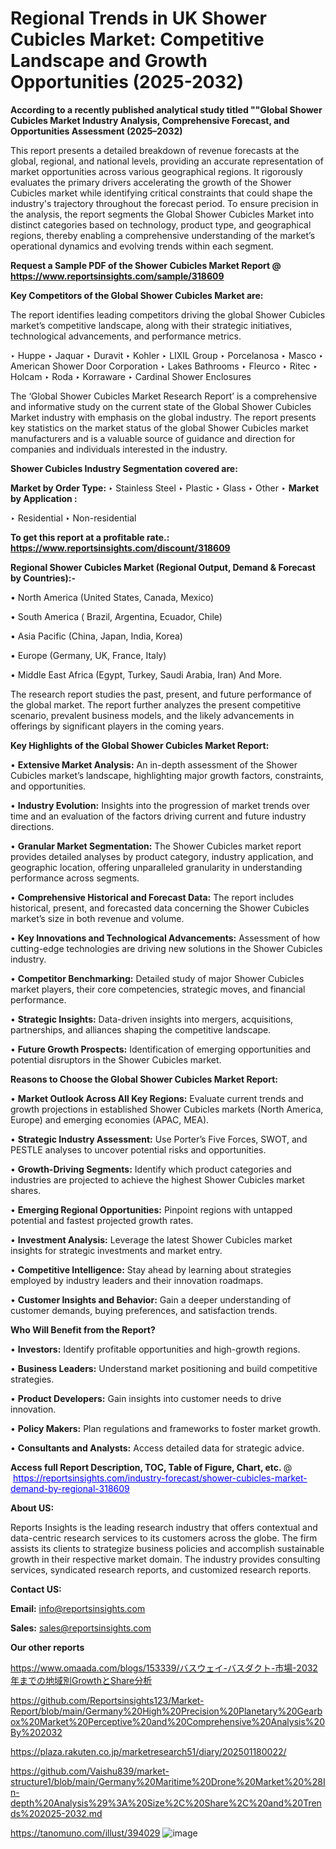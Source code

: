 # Regional Trends in UK Shower Cubicles Market: Competitive Landscape and Growth Opportunities (2025-2032)

<strong>According to a recently published analytical study titled ""Global Shower Cubicles Market Industry Analysis, Comprehensive Forecast, and Opportunities Assessment (2025–2032)</strong>

This report presents a detailed breakdown of revenue forecasts at the global, regional, and national levels, providing an accurate representation of market opportunities across various geographical regions. It rigorously evaluates the primary drivers accelerating the growth of the Shower Cubicles market while identifying critical constraints that could shape the industry's trajectory throughout the forecast period. To ensure precision in the analysis, the report segments the Global Shower Cubicles Market into distinct categories based on technology, product type, and geographical regions, thereby enabling a comprehensive understanding of the market’s operational dynamics and evolving trends within each segment.

<strong>Request a Sample PDF of the Shower Cubicles Market Report </strong><strong>@<a href=https://www.reportsinsights.com/sample/318609 style=color:#0000ff;> https://www.reportsinsights.com/sample/318609</a></strong></font>

<strong>Key Competitors of the Global Shower Cubicles Market are:</strong>

The report identifies leading competitors driving the global Shower Cubicles market’s competitive landscape, along with their strategic initiatives, technological advancements, and performance metrics.

‣ Huppe
‣ Jaquar
‣ Duravit
‣ Kohler
‣ LIXIL Group
‣ Porcelanosa
‣ Masco
‣ American Shower Door Corporation
‣ Lakes Bathrooms
‣ Fleurco
‣ Ritec
‣ Holcam
‣ Roda
‣ Korraware
‣ Cardinal Shower Enclosures

The ‘Global Shower Cubicles Market Research Report’ is a comprehensive and informative study on the current state of the Global Shower Cubicles Market industry with emphasis on the global industry. The report presents key statistics on the market status of the global Shower Cubicles market manufacturers and is a valuable source of guidance and direction for companies and individuals interested in the industry.

<strong>Shower Cubicles Industry Segmentation covered are:</strong>

<strong>Market by Order Type: </strong>
‣ Stainless Steel
‣ Plastic
‣ Glass
‣ Other
‣ 
<strong>Market by Application :</strong>

‣ Residential
‣ Non-residential

<strong>To get this report at a profitable rate.: <a href=https://www.reportsinsights.com/discount/318609 style=color:#0000ff;>https://www.reportsinsights.com/discount/318609</a></strong></font>

<strong>Regional Shower Cubicles Market (Regional Output, Demand &amp; Forecast by Countries):-</strong>

• North America (United States, Canada, Mexico)

• South America ( Brazil, Argentina, Ecuador, Chile)

• Asia Pacific (China, Japan, India, Korea)

• Europe (Germany, UK, France, Italy)

• Middle East Africa (Egypt, Turkey, Saudi Arabia, Iran) And More.

The research report studies the past, present, and future performance of the global market. The report further analyzes the present competitive scenario, prevalent business models, and the likely advancements in offerings by significant players in the coming years.

<strong>Key Highlights of the Global Shower Cubicles Market Report:</strong>

• <strong>Extensive Market Analysis:</strong> An in-depth assessment of the Shower Cubicles market’s landscape, highlighting major growth factors, constraints, and opportunities.

• <strong>Industry Evolution:</strong> Insights into the progression of market trends over time and an evaluation of the factors driving current and future industry directions.

• <strong>Granular Market Segmentation:</strong> The Shower Cubicles market report provides detailed analyses by product category, industry application, and geographic location, offering unparalleled granularity in understanding performance across segments.

• <strong>Comprehensive Historical and Forecast Data:</strong> The report includes historical, present, and forecasted data concerning the Shower Cubicles market’s size in both revenue and volume.

• <strong>Key Innovations and Technological Advancements:</strong> Assessment of how cutting-edge technologies are driving new solutions in the Shower Cubicles industry.

• <strong>Competitor Benchmarking:</strong> Detailed study of major Shower Cubicles market players, their core competencies, strategic moves, and financial performance.

• <strong>Strategic Insights:</strong> Data-driven insights into mergers, acquisitions, partnerships, and alliances shaping the competitive landscape.

• <strong>Future Growth Prospects:</strong> Identification of emerging opportunities and potential disruptors in the Shower Cubicles market.

<strong>Reasons to Choose the Global Shower Cubicles Market Report:</strong>

• <strong>Market Outlook Across All Key Regions:</strong> Evaluate current trends and growth projections in established Shower Cubicles markets (North America, Europe) and emerging economies (APAC, MEA).

• <strong>Strategic Industry Assessment:</strong> Use Porter’s Five Forces, SWOT, and PESTLE analyses to uncover potential risks and opportunities.

• <strong>Growth-Driving Segments:</strong> Identify which product categories and industries are projected to achieve the highest Shower Cubicles market shares.

• <strong>Emerging Regional Opportunities:</strong> Pinpoint regions with untapped potential and fastest projected growth rates.

• <strong>Investment Analysis:</strong> Leverage the latest Shower Cubicles market insights for strategic investments and market entry.

• <strong>Competitive Intelligence:</strong> Stay ahead by learning about strategies employed by industry leaders and their innovation roadmaps.

• <strong>Customer Insights and Behavior:</strong> Gain a deeper understanding of customer demands, buying preferences, and satisfaction trends.

<strong>Who Will Benefit from the Report?</strong>

• <strong>Investors:</strong> Identify profitable opportunities and high-growth regions.

• <strong>Business Leaders:</strong> Understand market positioning and build competitive strategies.

• <strong>Product Developers:</strong> Gain insights into customer needs to drive innovation.

• <strong>Policy Makers:</strong> Plan regulations and frameworks to foster market growth.

• <strong>Consultants and Analysts:</strong> Access detailed data for strategic advice.
</ul>
<strong>Access full Report Description, TOC, Table of Figure, Chart, etc. </strong>@  <a href=https://reportsinsights.com/industry-forecast/shower-cubicles-market-demand-by-regional-318609 style=color:#0000ff;>https://reportsinsights.com/industry-forecast/shower-cubicles-market-demand-by-regional-318609</a></font>

<strong><strong>About US</strong>:</strong>

Reports Insights is the leading research industry that offers contextual and data-centric research services to its customers across the globe. The firm assists its clients to strategize business policies and accomplish sustainable growth in their respective market domain. The industry provides consulting services, syndicated research reports, and customized research reports.

<strong>Contact US:</strong>

<p class=""""><b>Email:</b> <a href=mailto:info@reportsinsights.com>info@reportsinsights.com</a></p>
<p class=""""><b>Sales:</b> <a href=mailto:sales@reportsinsights.com>sales@reportsinsights.com</a></p>

<strong>Our other reports</strong>

<a href=https://www.omaada.com/blogs/153339/バスウェイ-バスダクト-市場-2032年までの地域別GrowthとShare分析>https://www.omaada.com/blogs/153339/バスウェイ-バスダクト-市場-2032年までの地域別GrowthとShare分析</a>

<a href=https://github.com/Reportsinsights123/Market-Report/blob/main/Germany%20High%20Precision%20Planetary%20Gearbox%20Market%20Perceptive%20and%20Comprehensive%20Analysis%20By%202032>https://github.com/Reportsinsights123/Market-Report/blob/main/Germany%20High%20Precision%20Planetary%20Gearbox%20Market%20Perceptive%20and%20Comprehensive%20Analysis%20By%202032</a>

<a href=https://plaza.rakuten.co.jp/marketresearch51/diary/202501180022/>https://plaza.rakuten.co.jp/marketresearch51/diary/202501180022/</a>

<a href=https://github.com/Vaishu839/market-structure1/blob/main/Germany%20Maritime%20Drone%20Market%20%28In-depth%20Analysis%29%3A%20Size%2C%20Share%2C%20and%20Trends%202025-2032.md>https://github.com/Vaishu839/market-structure1/blob/main/Germany%20Maritime%20Drone%20Market%20%28In-depth%20Analysis%29%3A%20Size%2C%20Share%2C%20and%20Trends%202025-2032.md</a>

<a href=https://tanomuno.com/illust/394029>https://tanomuno.com/illust/394029</a>
![image](https://github.com/user-attachments/assets/49d810ae-0c1c-4b15-a36f-dbcdceffd847)
